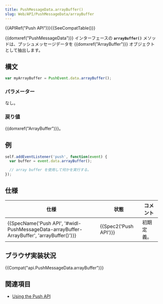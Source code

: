 ```yaml
---
title: PushMessageData.arrayBuffer()
slug: Web/API/PushMessageData/arrayBuffer
---
```

{{APIRef("Push API")}}{{SeeCompatTable()}}

{{domxref("PushMessageData")}} インターフェースの **`arrayBuffer()`** メソッドは、プッシュメッセージデータを {{domxref("ArrayBuffer")}} オブジェクトとして抽出します。

## 構文

```js
var myArrayBuffer = PushEvent.data.arrayBuffer();
```

### パラメーター

なし。

### 戻り値

{{domxref("ArrayBuffer")}}。

## 例

```js
self.addEventListener('push', function(event) {
  var buffer = event.data.arrayBuffer();

  // array buffer を使用して何かを実行する。
});
```

## 仕様

| 仕様                                                                                                                     | 状態                         | コメント   |
| ------------------------------------------------------------------------------------------------------------------------ | ---------------------------- | ---------- |
| {{SpecName('Push API', '#widl-PushMessageData-arrayBuffer-ArrayBuffer', 'arrayBuffer()')}} | {{Spec2('Push API')}} | 初期定義。 |

## ブラウザ実装状況

{{Compat("api.PushMessageData.arrayBuffer")}}

## 関連項目

- [Using the Push API](/ja/docs/Web/API/Push_API/Using_the_Push_API)

